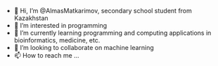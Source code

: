 - 👋 Hi, I’m @AlmasMatkarimov, secondary school student from Kazakhstan
- 👀 I’m interested in programming
- 🌱 I’m currently learning programming and computing applications in bioinformatics, medicine, etc.
- 💞️ I’m looking to collaborate on machine learning
- 📫 How to reach me ...

<!---
AlmasMatkarimov/AlmasMatkarimov is a ✨ special ✨ repository because its `README.md` (this file) appears on your GitHub profile.
You can click the Preview link to take a look at your changes.
--->
